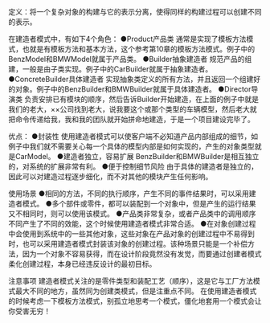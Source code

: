 定义：将一个复杂对象的构建与它的表示分离，使得同样的构建过程可以创建不同的表示。

在建造者模式中，有如下4个角色：
●Product产品类
通常是实现了模板方法模式，也就是有模板方法和基本方法，这个参考第10章的模板方法模式。例子中的BenzModel和BMWModel就属于产品类。
●Builder抽象建造者
规范产品的组建，一般是由子类实现。例子中的CarBuilder就属于抽象建造者。
●ConcreteBuilder具体建造者
实现抽象类定义的所有方法，并且返回一个组建好的对象。例子中的BenzBuilder和BMWBuilder就属于具体建造者。
●Director导演类
负责安排已有模块的顺序，然后告诉Builder开始建造，在上面的例子中就是我们的老大，××公司找到老大，说我要这个或那个类型的车辆模型，然后老大就把命令传递给我，我和我的团队就开始拼命地建造，于是一个项目建设完毕了。

优点：
●封装性
使用建造者模式可以使客户端不必知道产品内部组成的细节，如例子中我们就不需要关心每一个具体的模型内部是如何实现的，产生的对象类型就是CarModel。
●建造者独立，容易扩展
BenzBuilder和BMWBuilder是相互独立的，对系统的扩展非常有利。
●便于控制细节风险
由于具体的建造者是独立的，因此可以对建造过程逐步细化，而不对其他的模块产生任何影响。

使用场景
●相同的方法，不同的执行顺序，产生不同的事件结果时，可以采用建造者模式。
●多个部件或零件，都可以装配到一个对象中，但是产生的运行结果又不相同时，则可以使用该模式。
●产品类非常复杂，或者产品类中的调用顺序不同产生了不同的效能，这个时候使用建造者模式非常合适。
●在对象创建过程中会使用到系统中的一些其他对象，这些对象在产品对象的创建过程中不易得到时，也可以采用建造者模式封装该对象的创建过程。该种场景只能是一个补偿方法，因为一个对象不容易获得，而在设计阶段竟然没有发觉，而要通过创建者模式柔化创建过程，本身已经违反设计的最初目标。

注意事项
建造者模式关注的是零件类型和装配工艺（顺序），这是它与工厂方法模式最大不同的地方，虽然同为创建类模式，但是注重点不同。
在使用建造者模式的时候考虑一下模板方法模式，别孤立地思考一个模式，僵化地套用一个模式会让你受害无穷！